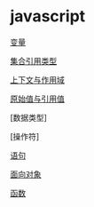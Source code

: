 # javascript

[变量](javascript_variable.md)

[集合引用类型](javascript_集合引用类型.md)

[上下文与作用域](javascript_上下文与作用域.md)

[原始值与引用值](javascript_variable_copy_and_reference.md)

[数据类型]

[操作符]

[语句](javascript_statement.md)

[面向对象](javascript_面向对象.md)

[函数](javascript_function.md)